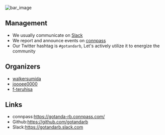 ![bar_image](https://connpass-tokyo.s3.amazonaws.com/thumbs/d9/0d/d90d106c9c08fa48bf7c05a497eb83dd.png)

## Management
- We usually communicate on [Slack](https://gotandarb.slack.com)
- We report and announce events on [connpass](https://gotanda-rb.connpass.com/)
- Our Twitter hashtag is `#gotandarb`, Let's actively utilize it to energize the community

## Organizers
- [walkersumida](https://github.com/walkersumida)
- [joooee0000](https://github.com/joooee0000)
- [f-teruhisa](https://github.com/f-teruhisa)

## Links
- connpass:https://gotanda-rb.connpass.com/
- Github:https://github.com/gotandarb
- Slack:https://gotandarb.slack.com
